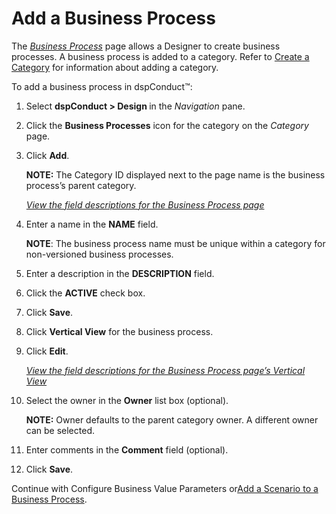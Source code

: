 # Add a Business Process

The *[Business Process](../Page_Desc/Business_Process_H.htm)* page
allows a Designer to create business processes. A business process is
added to a category. Refer to [Create a Category](Create_a_Category.htm)
for information about adding a category.

To add a business process in dspConduct™:

1.  Select <span style="font-weight: bold;">dspConduct \>
    </span>**Design <span style="font-weight: normal;">in the
    </span><span style="font-weight: normal;font-style: italic;">Navigation</span><span style="font-weight: normal;">
    pane</span>**.

2.  Click the **Business Processes** icon for the category on the
    *Category* page.

3.  Click **Add**.
    
    **NOTE:** The Category ID displayed next to the page name is the
    business process’s parent category.
    
    *[View the field descriptions for the Business Process
    page](../Page_Desc/Business_Process_H.htm)*

4.  Enter a name in the **NAME** field.
    
    **NOTE**: The business process name must be unique within a category
    for non-versioned business processes.

5.  Enter a description in the **DESCRIPTION** field.

6.  Click the **ACTIVE** check box.

7.  Click **Save**.

8.  Click **Vertical View** for the business process.

9.  Click **Edit**.
    
    *[View the field descriptions for the Business Process page’s
    Vertical
    View](../Page_Desc/Business_Process_H.htm#Business_Process_V)*

10. Select the owner in the **Owner** list box (optional).
    
    **NOTE:** Owner defaults to the parent category owner. A different
    owner can be selected.

11. Enter comments in the **Comment** field (optional).

12. Click **Save**.

Continue with Configure Business Value Parameters or[Add a Scenario to a
Business Process](Add_a_Scenario_to_a_Business_Process.htm).
